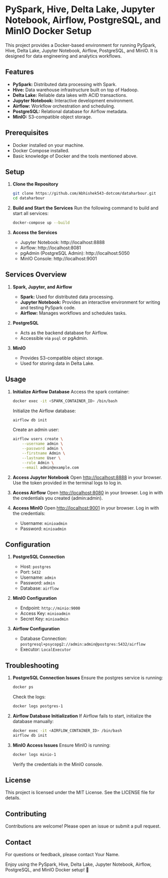 # PySpark, Hive, Delta Lake, Jupyter Notebook, Airflow, PostgreSQL, and MinIO Docker Setup

This project provides a Docker-based environment for running PySpark, Hive, Delta Lake, Jupyter Notebook, Airflow, PostgreSQL, and MinIO. It is designed for data engineering and analytics workflows.

## Features
- **PySpark:** Distributed data processing with Spark.
- **Hive:** Data warehouse infrastructure built on top of Hadoop.
- **Delta Lake:** Reliable data lakes with ACID transactions.
- **Jupyter Notebook:** Interactive development environment.
- **Airflow:** Workflow orchestration and scheduling.
- **PostgreSQL:** Relational database for Airflow metadata.
- **MinIO:** S3-compatible object storage.

## Prerequisites
- Docker installed on your machine.
- Docker Compose installed.
- Basic knowledge of Docker and the tools mentioned above.

## Setup
1. **Clone the Repository**
    ```bash
    git clone https://github.com/Abhishek543-dotcom/dataharbour.git
    cd dataharbour
    ```
2. **Build and Start the Services**
    Run the following command to build and start all services:
    ```bash
    docker-compose up --build
    ```

3. **Access the Services**
    - Jupyter Notebook: http://localhost:8888
    - Airflow: http://localhost:8081
    - pgAdmin (PostgreSQL Admin): http://localhost:5050
    - MinIO Console: http://localhost:9001

## Services Overview
1. **Spark, Jupyter, and Airflow**
    - **Spark:** Used for distributed data processing.
    - **Jupyter Notebook:** Provides an interactive environment for writing and testing PySpark code.
    - **Airflow:** Manages workflows and schedules tasks.
    
2. **PostgreSQL**
    - Acts as the backend database for Airflow.
    - Accessible via `psql` or pgAdmin.

3. **MinIO**
    - Provides S3-compatible object storage.
    - Used for storing data in Delta Lake.

## Usage
1. **Initialize Airflow Database**
    Access the spark container:
    ```bash
    docker exec -it <SPARK_CONTAINER_ID> /bin/bash
    ```
    Initialize the Airflow database:
    ```bash
    airflow db init
    ```
    Create an admin user:
    ```bash
    airflow users create \
        --username admin \
        --password admin \
        --firstname Admin \
        --lastname User \
        --role Admin \
        --email admin@example.com
    ```
2. **Access Jupyter Notebook**
    Open [http://localhost:8888](http://localhost:8888) in your browser.
    Use the token provided in the terminal logs to log in.

3. **Access Airflow**
    Open [http://localhost:8080](http://localhost:8080) in your browser.
    Log in with the credentials you created (admin:admin).

4. **Access MinIO**
    Open [http://localhost:9001](http://localhost:9001) in your browser.
    Log in with the credentials:
    - Username: `minioadmin`
    - Password: `minioadmin`

## Configuration
1. **PostgreSQL Connection**
    - Host: `postgres`
    - Port: `5432`
    - Username: `admin`
    - Password: `admin`
    - Database: `airflow`

2. **MinIO Configuration**
    - Endpoint: `http://minio:9000`
    - Access Key: `minioadmin`
    - Secret Key: `minioadmin`

3. **Airflow Configuration**
    - Database Connection: `postgresql+psycopg2://admin:admin@postgres:5432/airflow`
    - Executor: `LocalExecutor`

## Troubleshooting
1. **PostgreSQL Connection Issues**
    Ensure the postgres service is running:
    ```bash
    docker ps
    ```
    Check the logs:
    ```bash
    docker logs postgres-1
    ```

2. **Airflow Database Initialization**
    If Airflow fails to start, initialize the database manually:
    ```bash
    docker exec -it <AIRFLOW_CONTAINER_ID> /bin/bash
    airflow db init
    ```

3. **MinIO Access Issues**
    Ensure MinIO is running:
    ```bash
    docker logs minio-1
    ```
    Verify the credentials in the MinIO console.

## License
This project is licensed under the MIT License. See the LICENSE file for details.

## Contributing
Contributions are welcome! Please open an issue or submit a pull request.

## Contact
For questions or feedback, please contact Your Name.

Enjoy using the PySpark, Hive, Delta Lake, Jupyter Notebook, Airflow, PostgreSQL, and MinIO Docker setup! 🚀